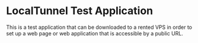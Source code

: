 # LocalTunnel Test Application
This is a test application that can be downloaded to a rented VPS in order to set up
a web page or web application that is accessible by a public URL.
